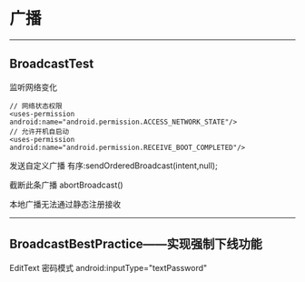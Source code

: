# 广播


-----
## BroadcastTest
监听网络变化


```
// 网络状态权限
<uses-permission android:name="android.permission.ACCESS_NETWORK_STATE"/>
// 允许开机自启动
<uses-permission android:name="android.permission.RECEIVE_BOOT_COMPLETED"/>
```


发送自定义广播
有序:sendOrderedBroadcast(intent,null);

截断此条广播  abortBroadcast()

本地广播无法通过静态注册接收



-----

## BroadcastBestPractice——实现强制下线功能
EditText 密码模式
 android:inputType="textPassword"

